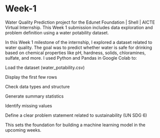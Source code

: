 # Week-1
Water Quality Prediction project for the Edunet Foundation | Shell | AICTE Virtual Internship. This Week 1 submission includes data exploration and problem definition using a water potability dataset.

In this Week 1 milestone of the internship, I explored a dataset related to water quality. The goal was to predict whether water is safe for drinking based on chemical properties like pH, hardness, solids, chloramines, sulfate, and more.
I used Python and Pandas in Google Colab to:

Load the dataset (water_potability.csv)

Display the first few rows

Check data types and structure

Generate summary statistics

Identify missing values

Define a clear problem statement related to sustainability (UN SDG 6)

This sets the foundation for building a machine learning model in the upcoming weeks.
